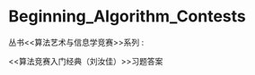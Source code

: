 Beginning_Algorithm_Contests
=========================

丛书<<算法艺术与信息学竞赛>>系列 :

<<算法竞赛入门经典（刘汝佳）>>习题答案
